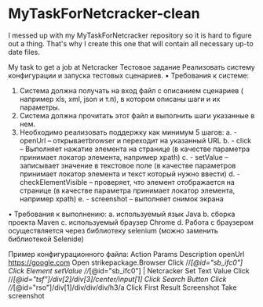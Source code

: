 # MyTaskForNetcracker-clean
I messed up with my MyTaskForNetcracker repository so it is hard to figure out a thing. That's why I create this one that will contain all necessary up-to date files.

My task to get a job at Netcracker
Тестовое задание
Реализовать систему конфигурации и запуска тестовых сценариев.
•	Требования к системе:
1.	Система должна получать на вход файл с описанием сценариев ( например xls, xml, json и т.п), в котором описаны шаги и их параметры.
2.	Система должна прочитать этот файл и выполнить шаги указанные в нем.
3.	Необходимо реализовать поддержку как минимум 5 шагов:
a.	- openUrl – открываетbrowser и переходит на указанный URL
b.	- click – Выполняет нажатие элемента на странице (в качестве параметра принимает локатор элемента, например xpath)
c.	- setValue – записывает значение в текстовое поле (в качестве параметров принимает локатор элемента и текст который нужно ввести)
d.	- checkElementVisible – проверяет, что элемент отображается на странице (в качестве параметра принимает локатор элемента, например xpath)
e.	- screenshot – выполняет снимок экрана

•	Требования к выполнению:
a.	используемый язык Java 
b.	сборка проекта Maven
c.	используемый браузер Chrome
d.	Работа с браузером осуществляется через библиотеку selenium (можно заменить библиотекой Selenide)

Пример конфигурационного файла:
Action	Params	Description
openUrl	https://google.com
Open strikepackage.Browser
Click	//*[@id="sb_ifc0"]	Click Element
setValue	//*[@id="sb_ifc0"] | Netcracker	Set Text Value
Click	//*[@id="tsf"]/div[2]/div[3]/center/input[1]	Click Search Button
Click	//*[@id="rso"]/div[1]/div/div/div/h3/a	Click First Result
Screenshot		Take screenshot

